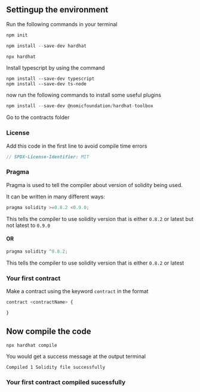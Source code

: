 
## Settingup the environment

Run the following commands in your terminal

```javascript
npm init

npm install --save-dev hardhat

npx hardhat
```

Install typescript by using the command
```script
npm install --save-dev typescript
npm install --save-dev ts-node
```

now run the following commands to install some useful plugins

```javascript
npm install --save-dev @nomicfoundation/hardhat-toolbox
```

Go to the contracts folder

### License

Add this code in the first line to avoid compile time errors

```javascript
// SPDX-License-Identifier: MIT
```

### Pragma

Pragma is used to tell the compiler about version of solidity being used.

It can be written in many different ways:

```javascript
pragma solidity >=0.8.2 <0.9.0;
```

This tells the compiler to use solidity version that is either `0.8.2` or latest but not latest to `0.9.0`

#### OR

```javascript
pragma solidity ^0.8.2;
```

This tells the compiler to use solidity version that is either `0.8.2` or latest

### Your first contract

Make a contract using the keyword `contract` in the format
```javascript
contract <contractName> {

}
```

## Now compile the code 

```javascript
npx hardhat compile
```

You would get a success message at the output terminal

`Compiled 1 Solidity file successfully`

### Your first contract compiled sucessfully